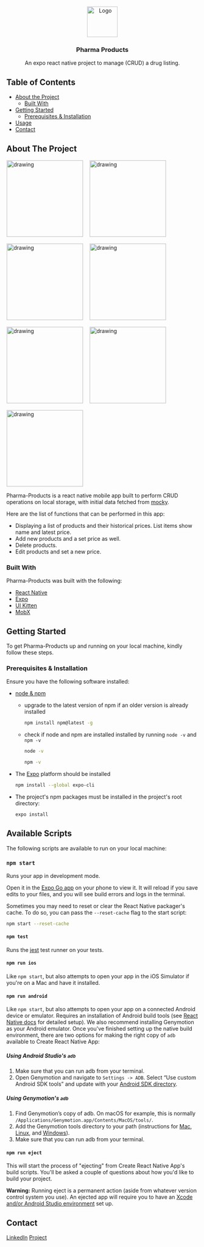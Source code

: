 <!-- PROJECT LOGO -->
<br />
<p align="center">
  <a href="https://github.com/wakek/pharma-products">
    <img src="https://i.imgur.com/lUy49cx.png" alt="Logo" width="80" height="80">
  </a>

  <h3 align="center">Pharma Products</h3>

  <p align="center">
    An expo react native project to manage (CRUD) a drug listing.
  </p>
</p>



<!-- TABLE OF CONTENTS -->
## Table of Contents

* [About the Project](#about-the-project)
  * [Built With](#built-with)
* [Getting Started](#getting-started)
  * [Prerequisites & Installation](#prerequisites-&-installation)
* [Usage](#usage)
* [Contact](#contact)



<!-- ABOUT THE PROJECT -->
## About The Project

<!-- div with flex wrap for images -->
<div style="display: flex; flex-wrap: wrap; gap: 1rem;">
  <img src="https://i.imgur.com/grWK2vL.png" alt="drawing" width="200" style="border: 1px solid rgba(0,0,0,0.05)"/>
  <img src="https://i.imgur.com/fVJfkN6.png" alt="drawing" width="200" style="border: 1px solid rgba(0,0,0,0.05)"/>
  <img src="https://i.imgur.com/dLSKrOi.png" alt="drawing" width="200" style="border: 1px solid rgba(0,0,0,0.05)"/>
  <img src="https://i.imgur.com/EDe8Uvc.png" alt="drawing" width="200" style="border: 1px solid rgba(0,0,0,0.05)"/>
  <img src="https://i.imgur.com/IKgFkOI.png" alt="drawing" width="200" style="border: 1px solid rgba(0,0,0,0.05)"/>
  <img src="https://i.imgur.com/2pFxjhR.png" alt="drawing" width="200" style="border: 1px solid rgba(0,0,0,0.05)"/>
  <img src="https://i.imgur.com/8KJ6y3O.png" alt="drawing" width="200" style="border: 1px solid rgba(0,0,0,0.05)"/>
</div>

Pharma-Products is a react native mobile app built to perform CRUD operations on local storage, with initial data fetched from [mocky](http://www.mocky.io/v2/5c3e15e63500006e003e9795).

Here are the list of functions that can be performed in this app:

* Displaying a list of products and their historical prices. List items show name and latest price.
* Add new products and a set price as well.
* Delete products.
* Edit products and set a new price.

### Built With

Pharma-Products was built with the following:

* [React Native](https://reactnative.dev/)
* [Expo](https://docs.expo.dev/)
* [UI Kitten](https://akveo.github.io/react-native-ui-kitten/)
* [MobX](https://mobx.js.org/README.html)

<!-- GETTING STARTED -->
## Getting Started

To get Pharma-Products up and running on your local machine, kindly follow these steps.

### Prerequisites & Installation

Ensure you have the following software installed:

* [node & npm](https://nodejs.org/en/download/)
  * upgrade to the latest version of npm if an older version is already installed

    ```sh
    npm install npm@latest -g
    ```

  * check if node and npm are installed installed by running `node -v` and `npm -v`

    ```sh
    node -v
    ```

    ```sh
    npm -v
    ```

* The [Expo](https://docs.expo.dev/get-started/installation/) platform should be installed

    ```sh
    npm install --global expo-cli
    ```

* The project's npm packages must be installed in the project's root directory:
  
    ```sh
    expo install
    ```


## Available Scripts

The following scripts are available to run on your local machine:

### `npm start`

Runs your app in development mode.

Open it in the [Expo Go app](https://expo.io) on your phone to view it. It will reload if you save edits to your files, and you will see build errors and logs in the terminal.

Sometimes you may need to reset or clear the React Native packager's cache. To do so, you can pass the `--reset-cache` flag to the start script:

```sh
npm start --reset-cache
```

#### `npm test`

Runs the [jest](https://github.com/facebook/jest) test runner on your tests.

#### `npm run ios`

Like `npm start`, but also attempts to open your app in the iOS Simulator if you're on a Mac and have it installed.

#### `npm run android`

Like `npm start`, but also attempts to open your app on a connected Android device or emulator. Requires an installation of Android build tools (see [React Native docs](https://facebook.github.io/react-native/docs/getting-started.html) for detailed setup). We also recommend installing Genymotion as your Android emulator. Once you've finished setting up the native build environment, there are two options for making the right copy of `adb` available to Create React Native App:

##### Using Android Studio's `adb`

1. Make sure that you can run adb from your terminal.
2. Open Genymotion and navigate to `Settings -> ADB`. Select “Use custom Android SDK tools” and update with your [Android SDK directory](https://stackoverflow.com/questions/25176594/android-sdk-location).

##### Using Genymotion's `adb`

1. Find Genymotion’s copy of adb. On macOS for example, this is normally `/Applications/Genymotion.app/Contents/MacOS/tools/`.
2. Add the Genymotion tools directory to your path (instructions for [Mac](http://osxdaily.com/2014/08/14/add-new-path-to-path-command-line/), [Linux](http://www.computerhope.com/issues/ch001647.htm), and [Windows](https://www.howtogeek.com/118594/how-to-edit-your-system-path-for-easy-command-line-access/)).
3. Make sure that you can run adb from your terminal.

#### `npm run eject`

This will start the process of "ejecting" from Create React Native App's build scripts. You'll be asked a couple of questions about how you'd like to build your project.

**Warning:** Running eject is a permanent action (aside from whatever version control system you use). An ejected app will require you to have an [Xcode and/or Android Studio environment](https://facebook.github.io/react-native/docs/getting-started.html) set up.

<!-- CONTACT -->
## Contact

[LinkedIn](https://www.linkedin.com/in/william-a-k-e-k-003b3612a/)
[Project](https://github.com/wakek/pharma-products)
